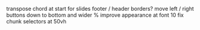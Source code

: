 transpose
chord at start for slides
footer / header borders?
move left / right buttons down to bottom and wider %
improve appearance at font 10
fix chunk selectors at 50vh
